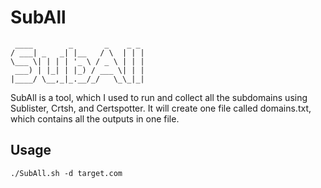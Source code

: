 # SubAll 
```
 ____        _       _    _ _ 
/ ___| _   _| |__   / \  | | |
\___ \| | | | '_ \ / _ \ | | |
 ___) | |_| | |_) / ___ \| | |
|____/ \__,_|_.__/_/   \_\_|_|

```
SubAll is a tool, which I used to run and collect all the subdomains using Sublister, Crtsh, and Certspotter. It will create one file called domains.txt, which contains all the outputs in one file.

## Usage
 `./SubAll.sh -d target.com`
